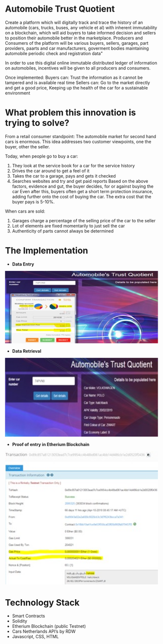 # Automobile Trust Quotient
Create a platform which will digitally track and trace the history of an automobile (cars, trucks, buses, any vehicle et al) with inherent immutability on a blockchain, which will aid buyers to take informed decision and sellers to position their automobile better in the marketplace. Producers and Consumers of the platform will be various buyers, sellers, garages, part providers, paarts and car manufacturers, goverment bodies maintaining automobile periodic check and registration data"

In order to use this digital online immutable distributed ledger of information on automobiles, incentives will be given to all producers and consumers.

Once implemented:
Buyers can: Trust the information as it cannot be tampered and is available real time
Sellers can: Go to the market directly and get a good price, Keeping up the health of the car for a sustainable environment

# What problem this innovation is trying to solve?
From a retail consumer standpoint: The automobile market for second hand cars is enormous. This idea addresses two customer viewpoints, one the buyer, other the seller.

Today, when people go to buy a car:
 1) They look at the service book for a car for the service history
 2) Drives the car around to get a feel of it
 3) Takes the car to a garage, pays and gets it checked
 4) Searches websites and try and get paid reports
Based on the above factors, evidence and gut, the buyer decides, for or against buying the car
Even after this, buyers often get a short term protection insurance, adding further onto the cost of buying the car.
The extra cost that the buyer pays is 5-10%.

When cars are sold:
 1) Garages charge a percentage of the selling price of the car to the seller
 2) Lot of elements are fixed momentarily to just sell the car
 3) Authenticity of parts cannot always be determined

# The Implementation
+ **Data Entry**
<img src="automobile-trust-quotient-data-entry.jpg" width="700">

+ **Data Retrieval**
<img src="automobile-trust-quotient-data-retrieval.jpg" width="700">

+ **Proof of entry in Etherium Blockchain**
<img src="automobile-trust-quotient-data-on-blockchain.jpg" width="700">

# Technology Stack
- Smart Contracts
- Solidity
- Etherium Blockchain (public Testnet)
- Cars Netherlands API’s by RDW
- Javascript, CSS, HTML
